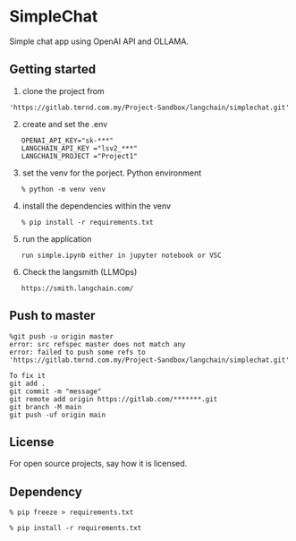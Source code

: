 # SimpleChat

Simple chat app using OpenAI API and OLLAMA.

## Getting started

1. clone the project from 
```
'https://gitlab.tmrnd.com.my/Project-Sandbox/langchain/simplechat.git'
```

2. create and set the .env
```
   OPENAI_API_KEY="sk-***"
   LANGCHAIN_API_KEY ="lsv2_***"
   LANGCHAIN_PROJECT ="Project1"
```
3. set the venv for the porject. Python environment
```
   % python -m venv venv
```
4. install the dependencies within the venv
```
   % pip install -r requirements.txt
```
5. run the application 
```
   run simple.ipynb either in jupyter notebook or VSC
```

6. Check the langsmith (LLMOps)
```
   https://smith.langchain.com/
```

## Push to master
```
%git push -u origin master
error: src refspec master does not match any
error: failed to push some refs to 'https://gitlab.tmrnd.com.my/Project-Sandbox/langchain/simplechat.git'

To fix it
git add .
git commit -m "message"
git remote add origin https://gitlab.com/*******.git
git branch -M main
git push -uf origin main
```

## License
For open source projects, say how it is licensed.

## Dependency
```
% pip freeze > requirements.txt

% pip install -r requirements.txt

```
